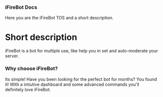 ### iFireBot Docs
Here you are the iFireBot TOS and a short description.

# Short description
iFireBot is a bot for multiple use, like help you in set and auto-moderate your server.

### Why choose iFireBot?
Its simple! Have you been looking for the perfect bot for months?
You found it!
With a intiutive dashboard and some advanced commands you'll definitely love iFireBot.

